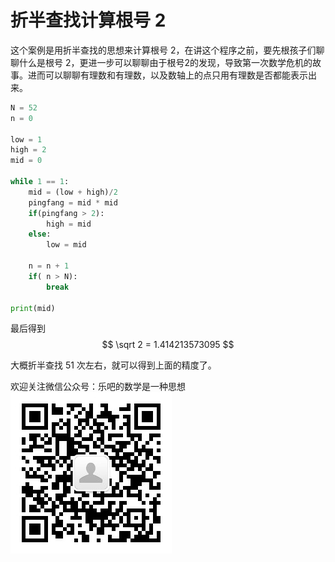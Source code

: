 <script type="text/javascript" id="MathJax-script" async
  src="https://cdn.jsdelivr.net/npm/mathjax@3/es5/tex-mml-chtml.js">
</script>



# 折半查找计算根号 2

这个案例是用折半查找的思想来计算根号 2，在讲这个程序之前，要先根孩子们聊聊什么是根号 2，更进一步可以聊聊由于根号2的发现，导致第一次数学危机的故事。进而可以聊聊有理数和有理数，以及数轴上的点只用有理数是否都能表示出来。





```python
N = 52
n = 0

low = 1
high = 2
mid = 0

while 1 == 1:
    mid = (low + high)/2
    pingfang = mid * mid
    if(pingfang > 2):
        high = mid
    else:
        low = mid
        
    n = n + 1
    if( n > N):
        break

print(mid)
```



最后得到   
$$
\sqrt 2 = 1.414213573095
$$
  

大概折半查找 51 次左右，就可以得到上面的精度了。  



欢迎关注微信公众号：乐吧的数学是一种思想  
![qr code](/python_teaching/qrcode.jpg)

